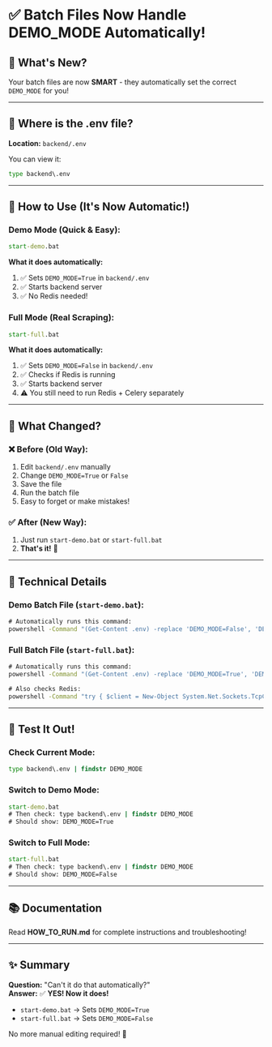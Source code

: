 # ✅ Batch Files Now Handle DEMO_MODE Automatically!

## 🎉 What's New?

Your batch files are now **SMART** - they automatically set the correct `DEMO_MODE` for you!

---

## 📍 Where is the .env file?

**Location:** `backend/.env`

You can view it:
```cmd
type backend\.env
```

---

## 🚀 How to Use (It's Now Automatic!)

### Demo Mode (Quick & Easy):
```cmd
start-demo.bat
```

**What it does automatically:**
1. ✅ Sets `DEMO_MODE=True` in `backend/.env`
2. ✅ Starts backend server
3. ✅ No Redis needed!

### Full Mode (Real Scraping):
```cmd
start-full.bat
```

**What it does automatically:**
1. ✅ Sets `DEMO_MODE=False` in `backend/.env`
2. ✅ Checks if Redis is running
3. ✅ Starts backend server
4. ⚠️ You still need to run Redis + Celery separately

---

## 🔄 What Changed?

### ❌ Before (Old Way):
1. Edit `backend/.env` manually
2. Change `DEMO_MODE=True` or `False`
3. Save the file
4. Run the batch file
5. Easy to forget or make mistakes!

### ✅ After (New Way):
1. Just run `start-demo.bat` or `start-full.bat`
2. **That's it!** 🎉

---

## 📝 Technical Details

### Demo Batch File (`start-demo.bat`):
```bat
# Automatically runs this command:
powershell -Command "(Get-Content .env) -replace 'DEMO_MODE=False', 'DEMO_MODE=True' | Set-Content .env"
```

### Full Batch File (`start-full.bat`):
```bat
# Automatically runs this command:
powershell -Command "(Get-Content .env) -replace 'DEMO_MODE=True', 'DEMO_MODE=False' | Set-Content .env"

# Also checks Redis:
powershell -Command "try { $client = New-Object System.Net.Sockets.TcpClient('localhost', 6379); ... }"
```

---

## 🧪 Test It Out!

### Check Current Mode:
```cmd
type backend\.env | findstr DEMO_MODE
```

### Switch to Demo Mode:
```cmd
start-demo.bat
# Then check: type backend\.env | findstr DEMO_MODE
# Should show: DEMO_MODE=True
```

### Switch to Full Mode:
```cmd
start-full.bat
# Then check: type backend\.env | findstr DEMO_MODE
# Should show: DEMO_MODE=False
```

---

## 📚 Documentation

Read **HOW_TO_RUN.md** for complete instructions and troubleshooting!

---

## ✨ Summary

**Question:** "Can't it do that automatically?"  
**Answer:** ✅ **YES! Now it does!**

- `start-demo.bat` → Sets `DEMO_MODE=True`
- `start-full.bat` → Sets `DEMO_MODE=False`

No more manual editing required! 🎊
